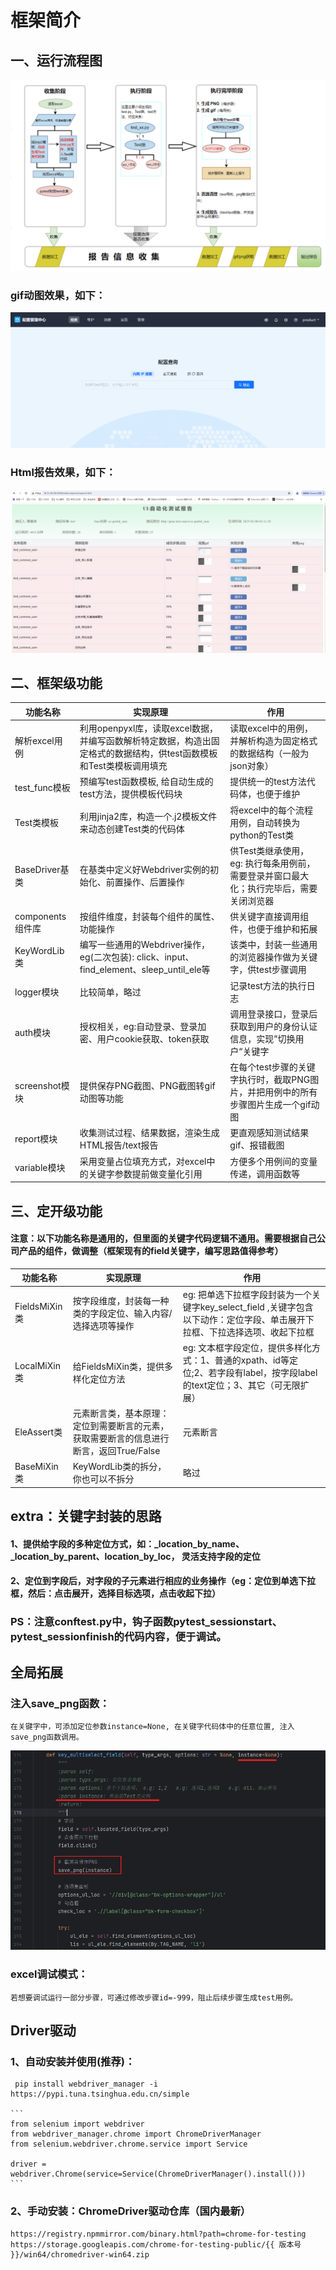 # 框架简介

## 一、运行流程图
![流程图](/assets/框架架构图.png)

### gif动图效果，如下：
![用例gif动图](/assets/Test_ywxq_bj_2024-10-23_105036.gif)

### Html报告效果，如下：
![用例gif动图](/assets/html截图.png)

## 二、框架级功能

| 功能名称          | 实现原理                                                                  | 作用                                              |
|---------------|-----------------------------------------------------------------------|-------------------------------------------------|
| 解析excel用例     | 利用openpyxl库，读取excel数据，并编写函数解析特定数据，构造出固定格式的数据结构，供test函数模板和Test类模板调用填充  | 读取excel中的用例，并解析构造为固定格式的数据结构（一般为json对象）          |
| test_func模板   | 预编写test函数模板, 给自动生成的test方法，提供模板代码块                                     | 提供统一的test方法代码体，也便于维护                            |
| Test类模板       | 利用jinja2库，构造一个.j2模板文件来动态创建Test类的代码体                                   | 将excel中的每个流程用例，自动转换为python的Test类                |
| BaseDriver基类  | 在基类中定义好Webdriver实例的初始化、前置操作、后置操作                                      | 供Test类继承使用，eg: 执行每条用例前，需要登录并窗口最大化；执行完毕后，需要关闭浏览器 |
| components组件库 | 按组件维度，封装每个组件的属性、功能操作                                                  | 供关键字直接调用组件，也便于维护和拓展                             |
| KeyWordLib类   | 编写一些通用的Webdriver操作，eg(二次包装): click、input、find_element、sleep_until_ele等 | 该类中，封装一些通用的浏览器操作做为关键字，供test步骤调用                 |
| logger模块      | 比较简单，略过                                                               | 记录test方法的执行日志                                   |
| auth模块        | 授权相关，eg:自动登录、登录加密、用户cookie获取、token获取                                  | 调用登录接口，登录后获取到用户的身份认证信息，实现”切换用户“关键字              |
| screenshot模块  | 提供保存PNG截图、PNG截图转gif动图等功能                                              | 在每个test步骤的关键字执行时，截取PNG图片，并把用例中的所有步骤图片生成一个gif动图  |
| report模块      | 收集测试过程、结果数据，渲染生成HTML报告/text报告                                         | 更直观感知测试结果gif、报错截图                               |
| variable模块    | 采用变量占位填充方式，对excel中的关键字参数提前做变量化引用                                      | 方便多个用例间的变量传递，调用函数等                              |


## 三、定开级功能

#### 注意：以下功能名称是通用的，但里面的关键字代码逻辑不通用。需要根据自己公司产品的组件，做调整（框架现有的field关键字，编写思路值得参考）

| 功能名称         | 实现原理                                             | 作用                                                                           |
|--------------|--------------------------------------------------|------------------------------------------------------------------------------|
| FieldsMiXin类 | 按字段维度，封装每一种类的字段定位、输入内容/选择选项等操作                   | eg: 把单选下拉框字段封装为一个关键字key_select_field ,关键字包含以下动作：定位字段、单击展开下拉框、下拉选择选项、收起下拉框    |
| LocalMiXin类  | 给FieldsMiXin类，提供多样化定位方法                          | eg: 文本框字段定位，提供多样化方式：1、普通的xpath、id等定位;2、若字段有label，按字段label的text定位；3、其它（可无限扩展） |
| EleAssert类   | 元素断言类，基本原理：定位到需要断言的元素，获取需要断言的信息进行断言，返回True/False | 元素断言                                                                         |
| BaseMiXin类   | KeyWordLib类的拆分，你也可以不拆分                           | 略过                                                                           |

## extra：关键字封装的思路

#### 1、提供给字段的多种定位方式，如：_location_by_name、_location_by_parent、location_by_loc， 灵活支持字段的定位
#### 2、定位到字段后，对字段的子元素进行相应的业务操作（eg：定位到单选下拉框，然后：点击展开，选择目标选项，点击收起下拉）



### PS：注意conftest.py中，钩子函数pytest_sessionstart、pytest_sessionfinish的代码内容，便于调试。



## 全局拓展
### 注入save_png函数：
    在关键字中，可添加定位参数instance=None, 在关键字代码体中的任意位置, 注入save_png函数调用。
![img.png](/assets/save_png.png)

### excel调试模式：
    若想要调试运行一部分步骤，可通过修改步骤id=-999，阻止后续步骤生成test用例。


## Driver驱动
### 1、自动安装并使用(推荐)：
     pip install webdriver_manager -i https://pypi.tuna.tsinghua.edu.cn/simple
    
    ```
    from selenium import webdriver
    from webdriver_manager.chrome import ChromeDriverManager
    from selenium.webdriver.chrome.service import Service

    driver = webdriver.Chrome(service=Service(ChromeDriverManager().install()))
    ```



### 2、手动安装：ChromeDriver驱动仓库（国内最新）
    https://registry.npmmirror.com/binary.html?path=chrome-for-testing
    https://storage.googleapis.com/chrome-for-testing-public/{{ 版本号 }}/win64/chromedriver-win64.zip






